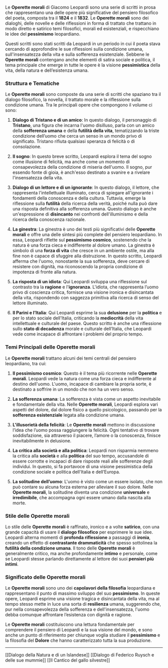 Le **Operette morali** di Giacomo Leopardi sono una serie di scritti in prosa che rappresentano una delle opere più significative del pensiero filosofico del poeta, composta tra il **1824** e il **1832**. Le **Operette morali** sono dei dialoghi, delle novelle e delle riflessioni in forma di trattato che trattano in modo diretto e satirico temi filosofici, morali ed esistenziali, e rispecchiano le idee del **pessimismo** leopardiano.

Questi scritti sono stati scritti da Leopardi in un periodo in cui il poeta stava cercando di approfondire le sue riflessioni sulla condizione umana, sull'insensatezza della vita e sulla sofferenza esistenziale. Sebbene le **Operette morali** contengano anche elementi di satira sociale e politica, il tema principale che emerge in tutte le opere è la visione **pessimistica** della vita, della natura e dell’esistenza umana.

### **Struttura e Tematiche**

Le **Operette morali** sono composte da una serie di scritti che spaziano tra il dialogo filosofico, la novella, il trattato morale e la riflessione sulla condizione umana. Tra le principali opere che compongono il volume ci sono:

1. **Dialogo di Tristano e di un amico**: In questo dialogo, il personaggio di **Tristano**, una figura che incarna l'uomo disilluso, parla con un amico della **sofferenza umana** e della **futilità della vita**, tematizzando la triste condizione dell’uomo che cerca un senso in un mondo privo di significato. Tristano rifiuta qualsiasi speranza di felicità o di consolazione.
    
2. **Il sogno**: In questo breve scritto, Leopardi esplora il tema del sogno come illusione di felicità, ma anche come un momento di consapevolezza della condizione di miseria dell'uomo. Il sogno, pur essendo fonte di gioia, è anch'esso destinato a svanire e a rivelare l'insensatezza della vita.
    
3. **Dialogo di un lettore e di un ignorante**: In questo dialogo, il lettore, che rappresenta l'intellettuale illuminato, cerca di spiegare all'ignorante i fondamenti della conoscenza e della cultura. Tuttavia, emerge la riflessione sulla **futilità** della ricerca della verità, poiché nulla può dare una risposta definitiva alla sofferenza umana. Questo dialogo è anche un'espressione di **disincanto** nei confronti dell'illuminismo e della ricerca della conoscenza razionale.
    
4. **La ginestra**: La ginestra è uno dei testi più significativi delle **Operette morali** e offre una delle sintesi più complete del pensiero leopardiano. In essa, Leopardi riflette sul **pessimismo cosmico**, sostenendo che la natura è una forza cieca e indifferente al dolore umano. La ginestra è simbolo di una **forza di vita** che cresce in un ambiente ostile, ma alla fine non è capace di sfuggire alla distruzione. In questo scritto, Leopardi afferma che l'uomo, nonostante la sua sofferenza, deve cercare di resistere con dignità, ma riconoscendo la propria condizione di impotenza di fronte alla natura.
    
5. **La risposta di un idiota**: Qui Leopardi sviluppa una riflessione sul contrasto tra la **ragione** e l'**ignoranza**. L'idiota, che rappresenta l’uomo privo di coscienza critica, fornisce una visione ironica e disincantata della vita, rispondendo con saggezza primitiva alla ricerca di senso del lettore illuminato.
    
6. **Il Parini e l’Italia**: Qui Leopardi esprime la sua **delusione** per la **politica** e per lo stato sociale dell'Italia, criticando la **mediocrità** della vita intellettuale e culturale del paese. Questo scritto è anche una riflessione sullo **stato di decadenza** morale e culturale dell’Italia, che Leopardi vede come incapace di affrontare i problemi del proprio tempo.
    

### **Temi Principali delle Operette morali**

Le **Operette morali** trattano alcuni dei temi centrali del pensiero leopardiano, tra cui:

1. **Il pessimismo cosmico**: Questo è il tema più ricorrente nelle **Operette morali**. Leopardi vede la natura come una forza cieca e indifferente al destino dell'uomo. L'uomo, incapace di cambiare la propria sorte, è destinato a soffrire in un mondo che non ha un vero senso.
    
2. **La sofferenza umana**: La sofferenza è vista come un aspetto inevitabile e fondamentale della vita. Nelle **Operette morali**, Leopardi esplora vari aspetti del dolore, dal dolore fisico a quello psicologico, passando per la **sofferenza esistenziale** legata alla condizione umana.
    
3. **L'illusorietà della felicità**: Le **Operette morali** mettono in discussione l’idea che l’uomo possa raggiungere la felicità. Ogni tentativo di trovare soddisfazione, sia attraverso il piacere, l’amore o la conoscenza, finisce inevitabilmente in delusione.
    
4. **La critica alla società e alla politica**: Leopardi non risparmia nemmeno la critica alla **società** e alla **politica** del suo tempo, accusandole di essere corrotte e incapaci di dare risposte reali alle sofferenze degli individui. In questo, si fa portavoce di una visione pessimistica della condizione sociale e politica dell'Italia e dell’Europa.
    
5. **La solitudine dell’uomo**: L'uomo è visto come un essere isolato, che non può contare su alcuna forza esterna per alleviare il suo dolore. Nelle **Operette morali**, la solitudine diventa una condizione **universale** e **irredimibile**, che accompagna ogni essere umano dalla nascita alla morte.
    

### **Stile delle Operette morali**

Lo stile delle **Operette morali** è raffinato, ironico e a volte **satirico**, con una grande capacità di usare il **dialogo filosofico** per esprimere le sue idee. Leopardi alterna momenti di **profonda riflessione** a passaggi di **ironia**, creando un effetto di **contrastante drammaticità** che spesso sottolinea la **futilità della condizione umana**. Il tono delle **Operette morali** è generalmente critico, ma anche profondamente **intimo** e personale, come se Leopardi stesse parlando direttamente al lettore dei suoi **pensieri più intimi**.

### **Significato delle Operette morali**

Le **Operette morali** sono uno dei **capolavori della filosofia** leopardiana e rappresentano il punto di massimo sviluppo del suo **pessimismo**. In queste opere, Leopardi esprime una visione tragica e disincantata della vita, ma al tempo stesso mette in luce una sorta di **resilienza** umana, suggerendo che, pur nella consapevolezza della sofferenza e dell'insensatezza, l'uomo debba comunque affrontare l’esistenza con dignità e ragione.

Le **Operette morali** costituiscono una lettura fondamentale per comprendere il pensiero di Leopardi e la sua visione del mondo, e sono anche un punto di riferimento per chiunque voglia studiare il **pessimismo** e la filosofia del **Dolore** che hanno caratterizzato tutta la sua produzione.

---
[[Dialogo della Natura e di un Islandese]]
[[Dialogo di Federico Ruysch e delle sue mummie]]
[[Il Cantico del gallo silvestre]]